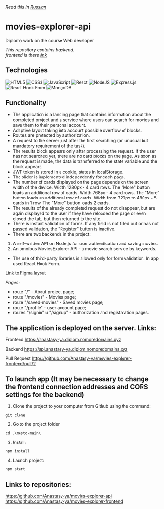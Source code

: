 *Read this in [Russian](README.rus.md)*

# movies-explorer-api
Diploma work on the course Web developer

*This repository contains backend.*<br>
*frontend is there [link](https://github.com/Anastasy-ya/movies-explorer-frontend)*

## Technologies
![HTML5](https://img.shields.io/badge/html5-%23E34F26.svg?style=for-the-badge&logo=html5&logoColor=white)
![CSS3](https://img.shields.io/badge/css3-%231572B6.svg?style=for-the-badge&logo=css3&logoColor=white)
![JavaScript](https://img.shields.io/badge/javascript-%23323330.svg?style=for-the-badge&logo=javascript&logoColor=%23F7DF1E)
![React](https://img.shields.io/badge/react-%2320232a.svg?style=for-the-badge&logo=react&logoColor=%2361DAFB)
![NodeJS](https://img.shields.io/badge/node.js-6DA55F?style=for-the-badge&logo=node.js&logoColor=white)
![Express.js](https://img.shields.io/badge/express.js-%23404d59.svg?style=for-the-badge&logo=express&logoColor=%2361DAFB)
![React Hook Form](https://img.shields.io/badge/React%20Hook%20Form-%23EC5990.svg?style=for-the-badge&logo=reacthookform&logoColor=white)
![MongoDB](https://img.shields.io/badge/MongoDB-%234ea94b.svg?style=for-the-badge&logo=mongodb&logoColor=white)


## Functionality

- The application is a landing page that contains information about the completed project and a service where users can search for movies
and save them to their personal account.
- Adaptive layout taking into account possible overflow of blocks.
- Routes are protected by authorization.
- A request to the server just after the first searching (an unusual but mandatory requirement of the task).
- The results block appears only after processing the request. If the user has not searched yet, there are no card blocks on the page. As soon as the request is made, the data is transferred to the state variable and the block appears.
- JWT token is stored in a cookie, states in localStorage.
- The slider is implemented independently for each page.
- The number of cards displayed on the page depends on the screen width of the device.
Width 1280px - 4 card rows. The "More" button loads an additional row of cards. Width 768px - 4 card rows. The "More" button loads an additional row of cards.
Width from 320px to 480px - 5 cards in 1 row. The "More" button loads 2 cards.
- The results of the already completed request do not disappear, but are again displayed to the user if they have reloaded the page or even closed the tab, but then returned to the site.
- There is instant validation of forms. If any field is not filled out or has not passed validation, the "Register" button is inactive.
- There are two backends in the project:
1. A self-written API on Node.js for user authentication and saving movies.
2. An omnibus MoviesExplorer API - a movie search service by keywords.
- The use of third-party libraries is allowed only for form validation. In app used React Hook Form.



[Link to Figma layout](https://www.figma.com/file/mqW0Joa8w2EToBoXqKky1S/Diploma-(Copy)?type=design&node-id=344-0&mode=design)


*Pages:*

*  route "/" - About project page;
*  route "/movies" - Movies page;
*  route "/saved-movies" - Saved movies page;
*  route "/profile" - user account page;
*  routes "/signin" и "/signup" - authorization and registaration pages.


## The application is deployed on the server. Links:

Frontend https://anastasy-ya.diplom.nomoredomains.xyz

Backend https://api.anastasy-ya.diplom.nomoredomains.xyz

Pull Request https://github.com/Anastasy-ya/movies-explorer-frontend/pull/2


## To launch app (It may be necessary to change the frontend connection addresses and CORS settings for the backend)

1. Clone the project to your computer from Github using the command:
```
git clone 
```
2. Go to the project folder
```
cd .\mesto-main\
```
3. Install:
```
npm install
```
4. Launch project:
```
npm start
```

## Links to repositories:

https://github.com/Anastasy-ya/movies-explorer-api<br>
https://github.com/Anastasy-ya/movies-explorer-frontend<br>
